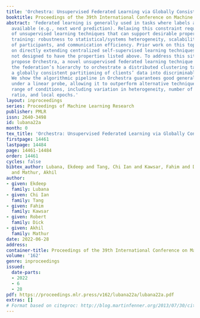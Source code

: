 ```yaml
---
title: 'Orchestra: Unsupervised Federated Learning via Globally Consistent Clustering'
booktitle: Proceedings of the 39th International Conference on Machine Learning
abstract: 'Federated learning is generally used in tasks where labels are readily
  available (e.g., next word prediction). Relaxing this constraint requires design
  of unsupervised learning techniques that can support desirable properties for federated
  training: robustness to statistical/systems heterogeneity, scalability with number
  of participants, and communication efficiency. Prior work on this topic has focused
  on directly extending centralized self-supervised learning techniques, which are
  not designed to have the properties listed above. To address this situation, we
  propose Orchestra, a novel unsupervised federated learning technique that exploits
  the federation’s hierarchy to orchestrate a distributed clustering task and enforce
  a globally consistent partitioning of clients’ data into discriminable clusters.
  We show the algorithmic pipeline in Orchestra guarantees good generalization performance
  under a linear probe, allowing it to outperform alternative techniques in a broad
  range of conditions, including variation in heterogeneity, number of clients, participation
  ratio, and local epochs.'
layout: inproceedings
series: Proceedings of Machine Learning Research
publisher: PMLR
issn: 2640-3498
id: lubana22a
month: 0
tex_title: 'Orchestra: Unsupervised Federated Learning via Globally Consistent Clustering'
firstpage: 14461
lastpage: 14484
page: 14461-14484
order: 14461
cycles: false
bibtex_author: Lubana, Ekdeep and Tang, Chi Ian and Kawsar, Fahim and Dick, Robert
  and Mathur, Akhil
author:
- given: Ekdeep
  family: Lubana
- given: Chi Ian
  family: Tang
- given: Fahim
  family: Kawsar
- given: Robert
  family: Dick
- given: Akhil
  family: Mathur
date: 2022-06-28
address:
container-title: Proceedings of the 39th International Conference on Machine Learning
volume: '162'
genre: inproceedings
issued:
  date-parts:
  - 2022
  - 6
  - 28
pdf: https://proceedings.mlr.press/v162/lubana22a/lubana22a.pdf
extras: []
# Format based on citeproc: http://blog.martinfenner.org/2013/07/30/citeproc-yaml-for-bibliographies/
---
```

